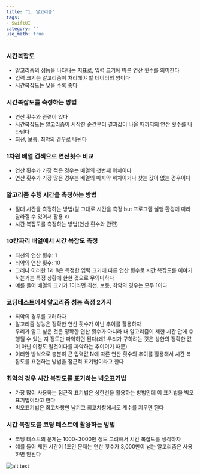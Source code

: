 ```yaml
---
title: "1. 알고리즘"
tags:
- SwiftUI
category: ''
use_math: true
---
```


### 시간복잡도
- 알고리즘의 성능을 나타내는 지표로, 입력 크기에 따른 연산 횟수를 의미한다
- 입력 크기는 알고리즘이 처리해야 할 데이터의 양이다
- 시간복잡도는 낮을 수록 좋다

### 시간복잡도를 측정하는 방법
- 연산 횟수와 관련이 있다
- 시간복잡도는 알고리즘이 시작한 순간부터 결과값이 나올 때까지의 연산 횟수를 나타낸다
- 최선, 보통, 최악의 경우로 나뉜다

### 1차원 배열 검색으로 연산횟수 비교
- 연산 횟수가 가장 적은 경우는 배열의 첫번째 위치이다
- 연산 횟수가 가장 많은 경우는 배열의 마지막 위치이거나 찾는 값이 없는 경우이다

### 알고리즘 수행 시간을 측정하는 방법
- 절대 시간을 측정하는 방법(말 그대로 시간을 측정 but 프로그램 실행 환경에 따라 달라질 수 있어서 활용 x)
- 시간 복잡도를 측정하는 방법(연산 횟수와 관련)

### 10칸짜리 배열에서 시간 복잡도 측정
- 최선의 연산 횟수: 1
- 최악의 연산 횟수: 10
- 그러나 이러한 1과 8은 특정한 입력 크기에 따른 연산 횟수로 시간 복잡도를 이야기 하는거는 특정 상황에 한한 것으로 무의미하다
- 예를 들어 배열의 크기가 1이라면 최선, 보통, 최악의 경우는 모두 1이다

### 코딩테스트에서 알고리즘 성능 측정 2가지 
- 최악의 경우를 고려하자
- 알고리즘 성능은 정확한 연산 횟수가 아닌 추이를 활용하자  
  우리가 알고 싶은 것은 정확한 연산 횟수가 아니라 내 알고리즘이 제한 시간 안에 수행될 수 있는 지 정도만 파악하면 된다(왜? 우리가 구하려는 것은 상한의 정확한 값이 아닌 이정도 될것이다를 파악하는 추이이기 때문)
- 이러한 방식으로 충분히 큰 입력값 N에 따른 연산 횟수의 추이를 활용해서 시간 복잡도를 표현하는 방법을 점근적 표기법이라고 한다

### 최악의 경우 시간 복잡도를 표기하는 빅오표기법
- 가장 많이 사용하는 점근적 표기법은 상한선을 활용하는 방법인데 이 표기법을 빅오 표기법이라고 한다
- 빅오표기법은 최고차항만 남기고 최고차항에서도 계수를 지우면 된다

### 시간 복잡도를 코딩 테스트에 활용하는 방법
- 코딩 테스트의 문제는 1000~3000만 정도 고려해서 시간 복잡도를 생각하자
- 예를 들어 제한 시간이 1초인 문제는 연산 횟수가 3,000만이 넘는 알고리즘은 사용하면 안된다

![alt text](./image-1.png)







